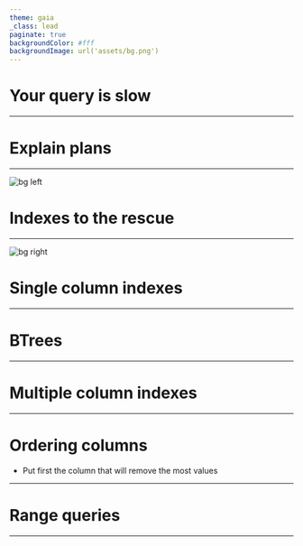 ```yaml
---
theme: gaia
_class: lead
paginate: true
backgroundColor: #fff
backgroundImage: url('assets/bg.png')
---
```


# Your query is slow

---

# Explain plans

---
![bg left](./assets/money_burn.jpg)

# Indexes to the rescue

---

![bg right](./assets/mark_twain.jpg)
# Single column indexes

---

# BTrees

---
<!-- _class: lead -->

# Multiple column indexes

---

# Ordering columns

- Put first the column that will remove the most values

---

# Range queries

---
